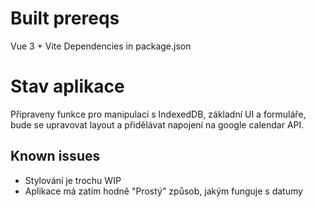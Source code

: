 # Built prereqs
Vue 3 + Vite
Dependencies in package.json


# Stav aplikace

Připraveny funkce pro manipulaci s IndexedDB, základní UI a formuláře, bude se upravovat layout a přidělávat napojení na google calendar API. 

## Known issues
- Stylování je trochu WIP
- Aplikace má zatím hodně "Prostý" způsob, jakým funguje s datumy
